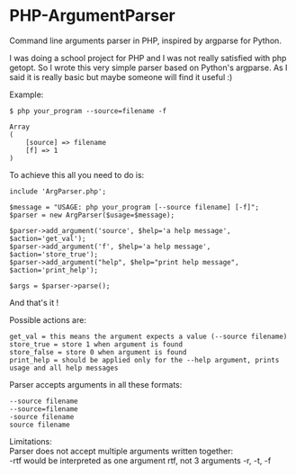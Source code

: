 # PHP-ArgumentParser
Command line arguments parser in PHP, inspired by argparse for Python.

I was doing a school project for PHP and I was not really satisfied with php getopt.
So I wrote this very simple parser based on Python's argparse. 
As I said it is really basic but maybe someone will find it useful :)

Example:

    $ php your_program --source=filename -f
    
    Array 
    (
        [source] => filename
        [f] => 1
    )
    
To achieve this all you need to do is:

    include 'ArgParser.php';
    
    $message = "USAGE: php your_program [--source filename] [-f]";
    $parser = new ArgParser($usage=$message);
    
    $parser->add_argument('source', $help='a help message', $action='get_val');
    $parser->add_argument('f', $help='a help message', $action='store_true');
    $parser->add_argument("help", $help="print help message", $action='print_help');
    
    $args = $parser->parse();
    
And that's it !

Possible actions are:

    get_val = this means the argument expects a value (--source filename)
    store_true = store 1 when argument is found
    store_false = store 0 when argument is found
    print_help = should be applied only for the --help argument, prints usage and all help messages
  
Parser accepts arguments in all these formats: 

    --source filename
    --source=filename
    -source filename
    source filename

Limitations: \
  Parser does not accept multiple arguments written together: \
    -rtf    would be interpreted as one argument rtf, not 3 arguments -r, -t, -f
    
    


    
    
  
  
